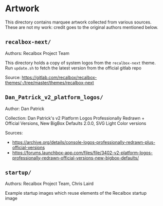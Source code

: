 # Artwork

This directory contains marquee artwork collected from various sources.
These are not my work: credit goes to the original authors mentioned below.


## `recalbox-next/`
Authors: Recalbox Project Team

This directory holds a copy of system logos from the `recalbox-next` theme.
Run `update.sh` to fetch the latest version from the official gitlab repo

Source: https://gitlab.com/recalbox/recalbox-themes/-/tree/master/themes/recalbox-next



## `Dan_Patrick_v2_platform_logos/`
Author: Dan Patrick

Collection: Dan Patrick's v2 Platform Logos Professionally Redrawn + Official Versions, New BigBox Defaults 2.0.0, SVG Light Color versions

Sources:
- https://archive.org/details/console-logos-professionally-redrawn-plus-official-versions
- https://forums.launchbox-app.com/files/file/3402-v2-platform-logos-professionally-redrawn-official-versions-new-bigbox-defaults/


## `startup/`
Authors: Recalbox Project Team, Chris Laird

Example startup images which reuse elements of the Recalbox startup image
